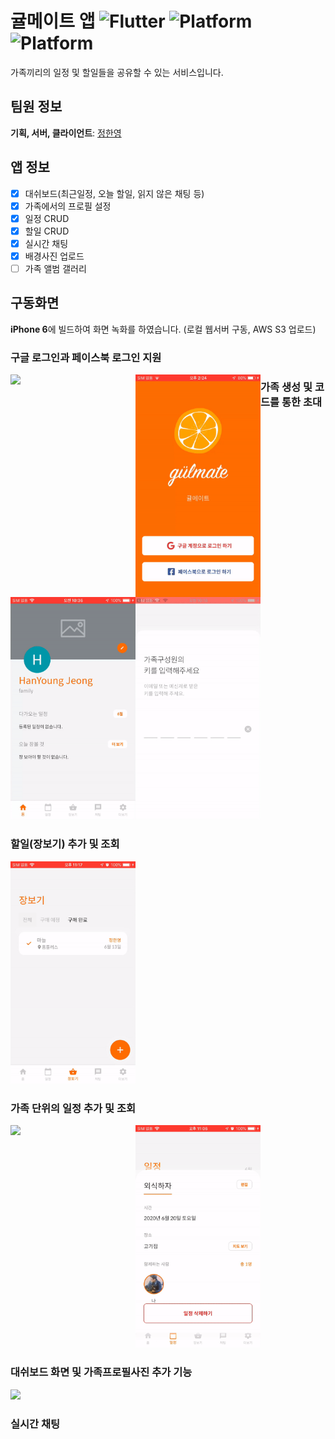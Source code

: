 # 귤메이트 앱 <img alt="Flutter" src="https://img.shields.io/badge/flutter-1.17.2-blue.svg"> <img alt="Platform" src="https://img.shields.io/badge/platform-ios-lightgrey.svg"> <img alt="Platform" src="https://img.shields.io/badge/platform-android-green.svg">

가족끼리의 일정 및 할일들을 공유할 수 있는 서비스입니다.

## 팀원 정보

**기획, 서버, 클라이언트**: [정한영](https://github.com/JungHanYoung)

## 앱 정보

- [x] 대쉬보드(최근일정, 오늘 할일, 읽지 않은 채팅 등)
- [x] 가족에서의 프로필 설정
- [x] 일정 CRUD
- [x] 할일 CRUD
- [x] 실시간 채팅
- [x] 배경사진 업로드
- [ ] 가족 앨범 갤러리

## 구동화면

**iPhone 6**에 빌드하여 화면 녹화를 하였습니다. (로컬 웹서버 구동, AWS S3 업로드)

### 구글 로그인과 페이스북 로그인 지원
<img align="left" src="images/gulmate_google.gif" width="200" />

<img align="left" src="images/gulmate_facebook.gif" width="200" />

### 가족 생성 및 코드를 통한 초대

<img align="left" src="images/gulmate_show_invite_key.gif" width="200" />
<img src="images/gulmate_invite_key.gif" width="200" />

### 할일(장보기) 추가 및 조회

<img src="images/gulmate_dashboard.gif" width="200" />

### 가족 단위의 일정 추가 및 조회

<img align="left" src="images/gulmate_calendar.gif" width="200" />

<img src="images/gulmate_calendar_2.gif" width="200" />

### 대쉬보드 화면 및 가족프로필사진 추가 기능

<img src="images/gulmate_dashboard_1.gif" width="200" />

### 실시간 채팅

